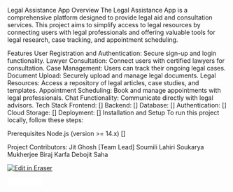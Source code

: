 Legal Assistance App
Overview
The Legal Assistance App is a comprehensive platform designed to provide legal aid and consultation services. This project aims to simplify access to legal resources by connecting users with legal professionals and offering valuable tools for legal research, case tracking, and appointment scheduling.

Features
User Registration and Authentication: Secure sign-up and login functionality.
Lawyer Consultation: Connect users with certified lawyers for consultation.
Case Management: Users can track their ongoing legal cases.
Document Upload: Securely upload and manage legal documents.
Legal Resources: Access a repository of legal articles, case studies, and templates.
Appointment Scheduling: Book and manage appointments with legal professionals.
Chat Functionality: Communicate directly with legal advisors.
Tech Stack
Frontend: []
Backend: []
Database: []
Authentication: []
Cloud Storage: []
Deployment: []
Installation and Setup
To run this project locally, follow these steps:

Prerequisites
Node.js (version >= 14.x)
[]

Project Contributors:
Jit Ghosh [Team Lead]
Soumili Lahiri
Soukarya Mukherjee
Biraj Karfa
Debojit Saha





<p><a target="_blank" href="https://app.eraser.io/workspace/Ti81uZnNgaB7hJKZxZcb" id="edit-in-eraser-github-link"><img alt="Edit in Eraser" src="https://firebasestorage.googleapis.com/v0/b/second-petal-295822.appspot.com/o/images%2Fgithub%2FOpen%20in%20Eraser.svg?alt=media&amp;token=968381c8-a7e7-472a-8ed6-4a6626da5501"></a></p>

![Figure 1](/.eraser/Ti81uZnNgaB7hJKZxZcb___Ajge6N0D4LMh99UhZc5jFlDtgyU2___---figure---WJea4f38LIkC7sxA9BPdm---figure---99L5zO0FHy5IICOPs24mlA.png "Figure 1")





<!--- Eraser file: https://app.eraser.io/workspace/Ti81uZnNgaB7hJKZxZcb --->
